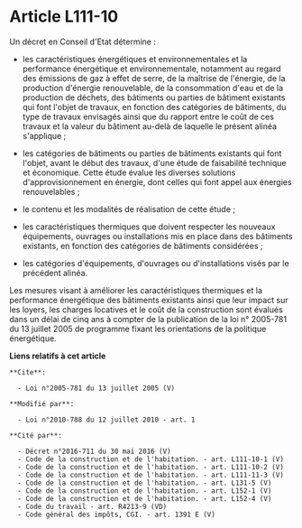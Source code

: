 # Article L111-10

Un décret en Conseil d'Etat détermine :

- les caractéristiques énergétiques et environnementales et la performance énergétique et environnementale, notamment au
regard des émissions de gaz à effet de serre, de la maîtrise de l'énergie, de la production d'énergie renouvelable, de la
consommation d'eau et de la production de déchets, des bâtiments ou parties de bâtiment existants qui font l'objet de
travaux, en fonction des catégories de bâtiments, du type de travaux envisagés ainsi que du rapport entre le coût de ces
travaux et la valeur du bâtiment au-delà de laquelle le présent alinéa s'applique ;

- les catégories de bâtiments ou parties de bâtiments existants qui font l'objet, avant le début des travaux, d'une étude de
faisabilité technique et économique. Cette étude évalue les diverses solutions d'approvisionnement en énergie, dont celles
qui font appel aux énergies renouvelables ;

- le contenu et les modalités de réalisation de cette étude ;

- les caractéristiques thermiques que doivent respecter les nouveaux équipements, ouvrages ou installations mis en place dans
des bâtiments existants, en fonction des catégories de bâtiments considérées ;

- les catégories d'équipements, d'ouvrages ou d'installations visés par le précédent alinéa. 

Les mesures visant à améliorer les caractéristiques thermiques et la performance énergétique des bâtiments existants ainsi
que leur impact sur les loyers, les charges locatives et le coût de la construction sont évalués dans un délai de cinq ans à
compter de la publication de la loi n° 2005-781 du 13 juillet 2005 de programme fixant les orientations de la politique
énergétique.

**Liens relatifs à cet article**

	**Cite**:

	  - Loi n°2005-781 du 13 juillet 2005 (V)

	**Modifié par**:

	  - Loi n°2010-788 du 12 juillet 2010 - art. 1

	**Cité par**:

	  - Décret n°2016-711 du 30 mai 2016 (V)
	  - Code de la construction et de l'habitation. - art. L111-10-1 (V)
	  - Code de la construction et de l'habitation. - art. L111-10-2 (V)
	  - Code de la construction et de l'habitation. - art. L111-11-3 (V)
	  - Code de la construction et de l'habitation. - art. L131-5 (V)
	  - Code de la construction et de l'habitation. - art. L152-1 (V)
	  - Code de la construction et de l'habitation. - art. L152-4 (V)
	  - Code du travail - art. R4213-9 (VD)
	  - Code général des impôts, CGI. - art. 1391 E (V)
